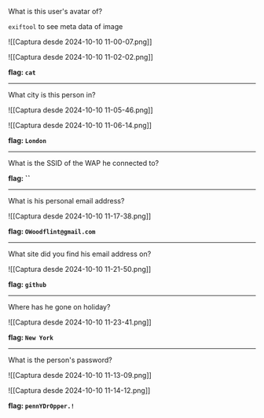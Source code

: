 What is this user's avatar of?

`exiftool` to see meta data of image

![[Captura desde 2024-10-10 11-00-07.png]]

![[Captura desde 2024-10-10 11-02-02.png]]

**flag: `cat`**

--- 

What city is this person in?

![[Captura desde 2024-10-10 11-05-46.png]]

![[Captura desde 2024-10-10 11-06-14.png]]

**flag: `London`**

---

What is the SSID of the WAP he connected to?

**flag: ``**

---

What is his personal email address?

![[Captura desde 2024-10-10 11-17-38.png]]

**flag: `OWoodflint@gmail.com`**

---

What site did you find his email address on?

![[Captura desde 2024-10-10 11-21-50.png]]

**flag: `github`**

---

Where has he gone on holiday?

![[Captura desde 2024-10-10 11-23-41.png]]

**flag: `New York`**

---

What is the person's password?

![[Captura desde 2024-10-10 11-13-09.png]]

![[Captura desde 2024-10-10 11-14-12.png]]

**flag: `pennYDr0pper.!`**